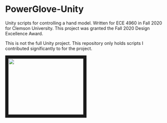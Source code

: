 # PowerGlove-Unity
Unity scripts for controlling a hand model. Written for ECE 4960 in Fall 2020 for Clemson University.
This project was granted the Fall 2020 Design Excellence Award.  

This is not the full Unity project. This repository only holds scripts I contributed significantly to for the project.

<a href="http://www.youtube.com/watch?feature=player_embedded&v=trq30YsJVss
"><img src="http://img.youtube.com/vi/trq30YsJVssE/0.jpg" width="240" height="180" border="10" /></a>
